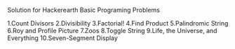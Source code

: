 Solution for Hackerearth Basic Programing Problems

1.Count Divisors
2.Divisibility
3.Factorial!
4.Find Product
5.Palindromic String
6.Roy and Profile Picture
7.Zoos
8.Toggle String
9.Life, the Universe, and Everything
10.Seven-Segment Display

